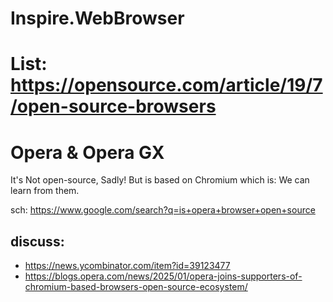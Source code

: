 # Inspire.WebBrowser
# List: https://opensource.com/article/19/7/open-source-browsers
# Opera & Opera GX
It's Not open-source, Sadly! But is based on Chromium which is: We can learn from them.

sch: https://www.google.com/search?q=is+opera+browser+open+source

## discuss:
- https://news.ycombinator.com/item?id=39123477
- https://blogs.opera.com/news/2025/01/opera-joins-supporters-of-chromium-based-browsers-open-source-ecosystem/
